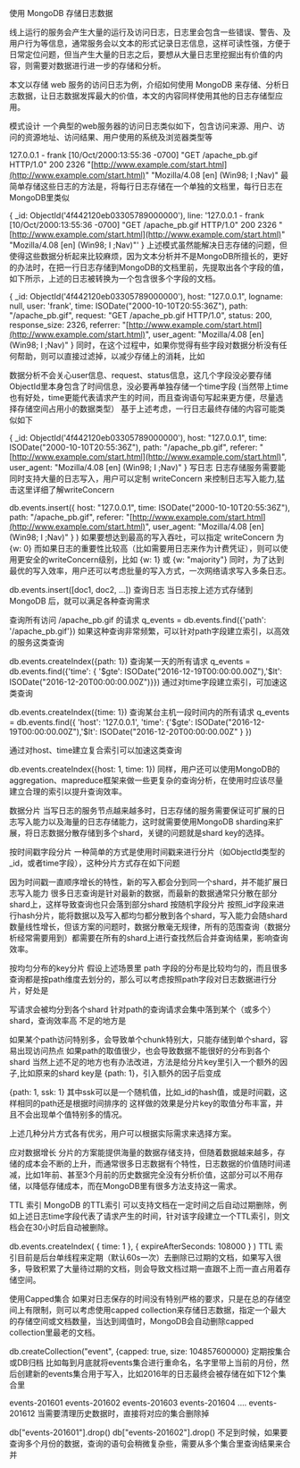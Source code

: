 使用 MongoDB 存储日志数据

线上运行的服务会产生大量的运行及访问日志，日志里会包含一些错误、警告、及用户行为等信息，通常服务会以文本的形式记录日志信息，这样可读性强，方便于日常定位问题，但当产生大量的日志之后，要想从大量日志里挖掘出有价值的内容，则需要对数据进行进一步的存储和分析。

本文以存储 web 服务的访问日志为例，介绍如何使用 MongoDB 来存储、分析日志数据，让日志数据发挥最大的价值，本文的内容同样使用其他的日志存储型应用。

模式设计
一个典型的web服务器的访问日志类似如下，包含访问来源、用户、访问的资源地址、访问结果、用户使用的系统及浏览器类型等

127.0.0.1 - frank [10/Oct/2000:13:55:36 -0700] "GET /apache_pb.gif HTTP/1.0" 200 2326 "[http://www.example.com/start.html](http://www.example.com/start.html)" "Mozilla/4.08 [en] (Win98; I ;Nav)"
最简单存储这些日志的方法是，将每行日志存储在一个单独的文档里，每行日志在MongoDB里类似

{
    _id: ObjectId('4f442120eb03305789000000'),
    line: '127.0.0.1 - frank [10/Oct/2000:13:55:36 -0700] "GET /apache_pb.gif HTTP/1.0" 200 2326 "[http://www.example.com/start.html](http://www.example.com/start.html)" "Mozilla/4.08 [en] (Win98; I ;Nav)"'
}
上述模式虽然能解决日志存储的问题，但使得这些数据分析起来比较麻烦，因为文本分析并不是MongoDB所擅长的，更好的办法时，在把一行日志存储到MongoDB的文档里前，先提取出各个字段的值，如下所示，上述的日志被转换为一个包含很多个字段的文档。

{
     _id: ObjectId('4f442120eb03305789000000'),
     host: "127.0.0.1",
     logname: null,
     user: 'frank',
     time: ISODate("2000-10-10T20:55:36Z"),
     path: "/apache_pb.gif",
     request: "GET /apache_pb.gif HTTP/1.0",
     status: 200,
     response_size: 2326,
     referrer: "[http://www.example.com/start.html](http://www.example.com/start.html)",
     user_agent: "Mozilla/4.08 [en] (Win98; I ;Nav)"
}
同时，在这个过程中，如果你觉得有些字段对数据分析没有任何帮助，则可以直接过滤掉，以减少存储上的消耗，比如

数据分析不会关心user信息、request、status信息，这几个字段没必要存储
ObjectId里本身包含了时间信息，没必要再单独存储一个time字段 (当然带上time也有好处，time更能代表请求产生的时间，而且查询语句写起来更方便，尽量选择存储空间占用小的数据类型）
基于上述考虑，一行日志最终存储的内容可能类似如下

{
    _id: ObjectId('4f442120eb03305789000000'),
    host: "127.0.0.1",
    time: ISODate("2000-10-10T20:55:36Z"),
    path: "/apache_pb.gif",
    referer: "[http://www.example.com/start.html](http://www.example.com/start.html)",
    user_agent: "Mozilla/4.08 [en] (Win98; I ;Nav)"
}
写日志
日志存储服务需要能同时支持大量的日志写入，用户可以定制 writeConcern 来控制日志写入能力,猛击这里详细了解writeConcern

db.events.insert({
        host: "127.0.0.1",
        time: ISODate("2000-10-10T20:55:36Z"),
        path: "/apache_pb.gif",
        referer: "[http://www.example.com/start.html](http://www.example.com/start.html)",
        user_agent: "Mozilla/4.08 [en] (Win98; I ;Nav)"
    }
)
如果要想达到最高的写入吞吐，可以指定 writeConcern 为 {w: 0}
而如果日志的重要性比较高（比如需要用日志来作为计费凭证），则可以使用更安全的writeConcern级别，比如 {w: 1} 或 {w: "majority"}
同时，为了达到最优的写入效率，用户还可以考虑批量的写入方式，一次网络请求写入多条日志。

db.events.insert([doc1, doc2, ...])
查询日志
当日志按上述方式存储到 MongoDB 后，就可以满足各种查询需求

查询所有访问 /apache_pb.gif 的请求
q_events = db.events.find({'path': '/apache_pb.gif'})
如果这种查询非常频繁，可以针对path字段建立索引，以高效的服务这类查询

db.events.createIndex({path: 1})
查询某一天的所有请求
q_events = db.events.find({'time': { '$gte': ISODate("2016-12-19T00:00:00.00Z"),'$lt': ISODate("2016-12-20T00:00:00.00Z")}})
通过对time字段建立索引，可加速这类查询

db.events.createIndex({time: 1})
查询某台主机一段时间内的所有请求
 q_events = db.events.find({
    'host': '127.0.0.1',
    'time': {'$gte': ISODate("2016-12-19T00:00:00.00Z"),'$lt': ISODate("2016-12-20T00:00:00.00Z" }
})

通过对host、time建立复合索引可以加速这类查询

db.events.createIndex({host: 1, time: 1})
同样，用户还可以使用MongoDB的aggregation、mapreduce框架来做一些更复杂的查询分析，在使用时应该尽量建立合理的索引以提升查询效率。

数据分片
当写日志的服务节点越来越多时，日志存储的服务需要保证可扩展的日志写入能力以及海量的日志存储能力，这时就需要使用MongoDB sharding来扩展，将日志数据分散存储到多个shard，关键的问题就是shard key的选择。

按时间戳字段分片
一种简单的方式是使用时间戳来进行分片（如ObjectId类型的_id，或者time字段），这种分片方式存在如下问题

因为时间戳一直顺序增长的特性，新的写入都会分到同一个shard，并不能扩展日志写入能力
很多日志查询是针对最新的数据，而最新的数据通常只分散在部分shard上，这样导致查询也只会落到部分shard
按随机字段分片
按照_id字段来进行hash分片，能将数据以及写入都均匀都分散到各个shard，写入能力会随shard数量线性增长，但该方案的问题时，数据分散毫无规律，所有的范围查询（数据分析经常需要用到）都需要在所有的shard上进行查找然后合并查询结果，影响查询效率。

按均匀分布的key分片
假设上述场景里 path 字段的分布是比较均匀的，而且很多查询都是按path维度去划分的，那么可以考虑按照path字段对日志数据进行分片，好处是

写请求会被均分到各个shard
针对path的查询请求会集中落到某个（或多个）shard，查询效率高
不足的地方是

如果某个path访问特别多，会导致单个chunk特别大，只能存储到单个shard，容易出现访问热点
如果path的取值很少，也会导致数据不能很好的分布到各个shard
当然上述不足的地方也有办法改进，方法是给分片key里引入一个额外的因子,比如原来的shard key是 {path: 1}，引入额外的因子后变成

{path: 1, ssk: 1} 其中ssk可以是一个随机值，比如_id的hash值，或是时间戳，这样相同的path还是根据时间排序的
这样做的效果是分片key的取值分布丰富，并且不会出现单个值特别多的情况。

上述几种分片方式各有优劣，用户可以根据实际需求来选择方案。

应对数据增长
分片的方案能提供海量的数据存储支持，但随着数据越来越多，存储的成本会不断的上升，而通常很多日志数据有个特性，日志数据的价值随时间递减，比如1年前、甚至3个月前的历史数据完全没有分析价值，这部分可以不用存储，以降低存储成本，而在MongoDB里有很多方法支持这一需求。

TTL 索引
MongoDB 的TTL索引 可以支持文档在一定时间之后自动过期删除，例如上述日志time字段代表了请求产生的时间，针对该字段建立一个TTL索引，则文档会在30小时后自动被删除。

db.events.createIndex( { time: 1 }, { expireAfterSeconds: 108000 } )
TTL 索引目前是后台单线程来定期（默认60s一次）去删除已过期的文档，如果写入很多，导致积累了大量待过期的文档，则会导致文档过期一直跟不上而一直占用着存储空间。

使用Capped集合
如果对日志保存的时间没有特别严格的要求，只是在总的存储空间上有限制，则可以考虑使用capped collection来存储日志数据，指定一个最大的存储空间或文档数量，当达到阈值时，MongoDB会自动删除capped collection里最老的文档。

db.createCollection("event", {capped: true, size: 104857600000}
定期按集合或DB归档
比如每到月底就将events集合进行重命名，名字里带上当前的月份，然后创建新的events集合用于写入，比如2016年的日志最终会被存储在如下12个集合里

 events-201601
 events-201602
 events-201603
 events-201604
 ....
 events-201612
当需要清理历史数据时，直接将对应的集合删除掉

 db["events-201601"].drop()
 db["events-201602"].drop()
不足到时候，如果要查询多个月份的数据，查询的语句会稍微复杂些，需要从多个集合里查询结果来合并